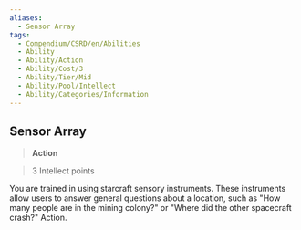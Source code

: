 ```yaml
---
aliases:
  - Sensor Array
tags:
  - Compendium/CSRD/en/Abilities
  - Ability
  - Ability/Action
  - Ability/Cost/3
  - Ability/Tier/Mid
  - Ability/Pool/Intellect
  - Ability/Categories/Information
---
```

  
    
## Sensor Array    
>**Action**    
>3 Intellect points  
    
You are trained in using starcraft sensory instruments. These instruments allow users to answer general questions about a location, such as "How many people are in the mining colony?" or "Where did the other spacecraft crash?" Action.